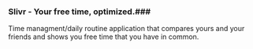 ### Slivr - Your free time, optimized.### 
Time managment/daily routine application that compares yours and your friends and shows you free time that you have in common.

